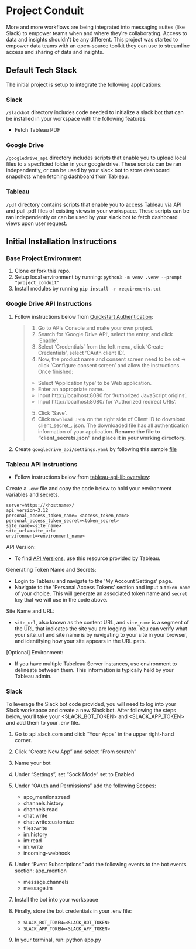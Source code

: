 # Project Conduit

More and more workflows are being integrated into messaging suites (like Slack) to empower teams when and where they're collaborating. Access to data and insights shouldn't be any different. This project was started to empower data teams with an open-source toolkit they can use to streamline access and sharing of data and insights.

## Default Tech Stack
The initial project is setup to integrate the following applications:
### Slack
 `/slackbot` directory includes code needed to initialize a slack bot that can be installed in your workspace with the following features:
 - Fetch Tableau PDF

### Google Drive
`/googledrive_api` directory includes scripts that enable you to upload local files to a specficied folder in your google drive. These scripts can be ran independently, or can be used by your slack bot to store dashboard snapshots when fetching dashboard from Tableau.

### Tableau
`/pdf` directory contains scripts that enable you to access Tableau via API and pull .pdf files of existing views in your workspace. These scripts can be ran independently or can be used by your slack bot to fetch dashboard views upon user request.


## Initial Installation Instructions
### Base Project Environment
1. Clone or fork this repo.
2. Setup local environment by running: `python3 -m venv .venv --prompt "project_conduit"`
3. Install modules by running `pip install -r requirements.txt`

### Google Drive API Instructions
1. Follow instructions below from [Quickstart Authentication](https://pythonhosted.org/PyDrive/quickstart.html#authentication):

    > 1. Go to APIs Console and make your own project.
    > 2. Search for ‘Google Drive API’, select the entry, and click ‘Enable’.
    > 3. Select ‘Credentials’ from the left menu, click ‘Create Credentials’, select ‘OAuth client ID’.
    > 4. Now, the product name and consent screen need to be set -> click ‘Configure consent screen’ and
    > allow the instructions. Once finished:
    >   - Select ‘Application type’ to be Web application.
    >   - Enter an appropriate name.
    >   - Input http://localhost:8080 for ‘Authorized JavaScript origins’.
    >   - Input http://localhost:8080/ for ‘Authorized redirect URIs’.
    > 5. Click ‘Save’.
    > 6. Click `Download JSON` on the right side of Client ID to download client_secret_<really long ID>.   json.
    > The downloaded file has all authentication information of your application. **Rename the file to  “client_secrets.json” and place it in your working directory.**

2. Create `googledrive_api/settings.yaml` by following this sample [file](https://pythonhosted.org/PyDrive/oauth.html#sample-settings-yaml)


### Tableau API Instructions
* Follow instructions below from [tableau-api-lib overview](https://pypi.org/project/tableau-api-lib/):

Create a `.env` file and copy the code below to hold your environment variables and secrets. 

```
server=https://<hostname>/
api_version=3.12
personal_access_token_name= <access_token_name>
personal_access_token_secret=<token_secret>
site_name=<site_name>
site_url=<site_url>
environment=<environment_name>
```

API Version:  
* To find [API Versions](https://help.tableau.com/current/api/rest_api/en-us/REST/rest_api_concepts_versions.html/), use this resource provided by Tableau.


Generating Token Name and Secrets:  
* Login to Tableau and navigate to the 'My Account Settings' page.
* Navigate to the 'Personal Access Tokens' section and input a `token name` of your choice. This will generate an associated token name and `secret key` that we will use in the code above. 


Site Name and URL:
* `site_url`, also known as the content URL, and `site_name` is a segment of the URL that indicates the site you are logging into. You can verify what your site_url and site name is by navigating to your site in your browser, and identifying how your site appears in the URL path.

[Optional] Environment:
*  If you have multiple Tabeleau Server instances, use environment to delineate between them. This information is typically held by your Tableau admin. 

### Slack
To leverage the Slack bot code provided, you will need to log into your Slack workspace and create a new Slack bot. After following the steps below, you’ll take your <SLACK_BOT_TOKEN> and <SLACK_APP_TOKEN> and add them to your .env file.

1. Go to api.slack.com and click “Your Apps” in the upper right-hand corner.
2. Click “Create New App” and select “From scratch”
3. Name your bot
4. Under “Settings”, set “Sock Mode” set to Enabled
5. Under “OAuth and Permissions” add the following Scopes:
    - app_mentions:read
    - channels:history
    - channels:read
    - chat:write
    - chat:write:customize
    - files:write
    - im:history
    - im:read
    - im:write
    - incoming-webhook
6. Under “Event Subscriptions” add the following events to the bot events section:
app_mention
    - message.channels
    - message.im
7. Install the bot into your workspace

8. Finally, store the bot credentials in your .env file:
    - `SLACK_BOT_TOKEN=<SLACK_BOT_TOKEN>`
    - `SLACK_APP_TOKEN=<SLACK_APP_TOKEN>`

9. In your terminal, run: python app.py